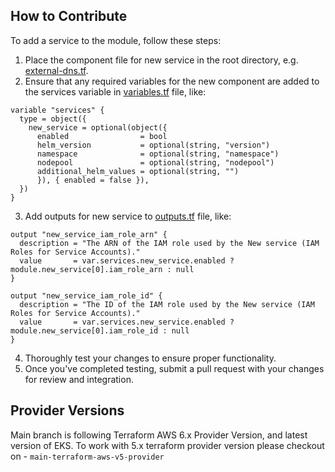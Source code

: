 ## How to Contribute

To add a service to the module, follow these steps:

1. Place the component file for new service in the root directory, e.g. [external-dns.tf](external-dns.tf).
2. Ensure that any required variables for the new component are added to the services variable in [variables.tf](variables.tf?plain=1#L70) file, like:
```hcl
variable "services" {
  type = object({
    new_service = optional(object({
      enabled                = bool
      helm_version           = optional(string, "version")
      namespace              = optional(string, "namespace")
      nodepool               = optional(string, "nodepool")
      additional_helm_values = optional(string, "")
      }), { enabled = false }),
  })
}
```
3. Add outputs for new service to [outputs.tf](outputs.tf) file, like:
```hcl
output "new_service_iam_role_arn" {
  description = "The ARN of the IAM role used by the New service (IAM Roles for Service Accounts)."
  value       = var.services.new_service.enabled ? module.new_service[0].iam_role_arn : null
}

output "new_service_iam_role_id" {
  description = "The ID of the IAM role used by the New service (IAM Roles for Service Accounts)."
  value       = var.services.new_service.enabled ? module.new_service[0].iam_role_id : null
}
```
4. Thoroughly test your changes to ensure proper functionality.
5. Once you've completed testing, submit a pull request with your changes for review and integration.

## Provider Versions

Main branch is following Terraform AWS 6.x Provider Version, and latest version of EKS.
To work with 5.x terraform provider version please checkout on - `main-terraform-aws-v5-provider`

